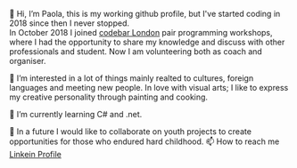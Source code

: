 👋 Hi, I’m Paola, this is my working github profile, but I've started coding in 2018 since then I never stopped.</br>
In October 2018 I joined [codebar London](https://codebar.io/) pair programming workshops, where I had the opportunity to share my knowledge and discuss with      other professionals and student. Now I am volunteering both as coach and organiser.

👀 I’m interested in a lot of things mainly realted to cultures, foreign languages and meeting new people. In love with visual arts; I like to express my creative personality through painting and cooking.

🌱 I’m currently learning C# and .net.

💞️ In a future I would like to collaborate on youth projects to create opportunities for those who endured hard childhood. 
📫 How to reach me [Linkein Profile](https://www.linkedin.com/in/paola-m-0bb05795)

<!---
PaolaDMadd-dft/PaolaDMadd-dft is a ✨ special ✨ repository because its `README.md` (this file) appears on your GitHub profile.
You can click the Preview link to take a look at your changes.
--->

